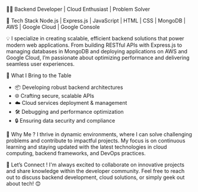👨‍💻 Backend Developer | Cloud Enthusiast | Problem Solver

🔧 Tech Stack
Node.js | Express.js | JavaScript | HTML | CSS | MongoDB | AWS | Google Cloud | Google Console  

💡 I specialize in creating scalable, efficient backend solutions that power modern web applications. From building RESTful APIs with Express.js to managing databases in MongoDB and deploying applications on AWS and  Google Cloud, I’m passionate about optimizing performance and delivering seamless user experiences.  

🚀 What I Bring to the Table
- 📦 Developing robust backend architectures  
- 🌐 Crafting secure, scalable APIs  
- ☁️ Cloud services deployment & management  
- 🛠 Debugging and performance optimization  
- 🔒 Ensuring data security and compliance  

🎯 Why Me ?
I thrive in dynamic environments, where I can solve challenging problems and contribute to impactful projects. My focus is on continuous learning and staying updated with the latest technologies in cloud computing, backend frameworks, and DevOps practices.

💬 Let’s Connect !
I'm always excited to collaborate on innovative projects and share knowledge within the developer community. Feel free to reach out to discuss backend development, cloud solutions, or simply geek out about tech! 😊
